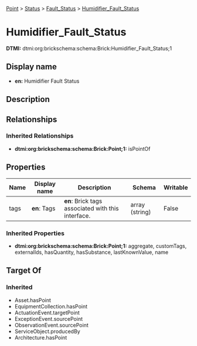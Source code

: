 [Point](../../Point.md) > [Status](../Status.md) > [Fault_Status](Fault_Status.md) > [Humidifier_Fault_Status](.)
# Humidifier_Fault_Status
**DTMI:** dtmi:org:brickschema:schema:Brick:Humidifier_Fault_Status;1
## Display name
- **en:** Humidifier Fault Status
## Description
## Relationships
### Inherited Relationships
* **dtmi:org:brickschema:schema:Brick:Point;1:** isPointOf
## Properties
|Name|Display name|Description|Schema|Writable|
|-|-|-|-|-|
|tags|**en**: Tags|**en**: Brick tags associated with this interface.|array (string)|False|
### Inherited Properties
* **dtmi:org:brickschema:schema:Brick:Point;1:** aggregate, customTags, externalIds, hasQuantity, hasSubstance, lastKnownValue, name
## Target Of
### Inherited
* Asset.hasPoint
* EquipmentCollection.hasPoint
* ActuationEvent.targetPoint
* ExceptionEvent.sourcePoint
* ObservationEvent.sourcePoint
* ServiceObject.producedBy
* Architecture.hasPoint

